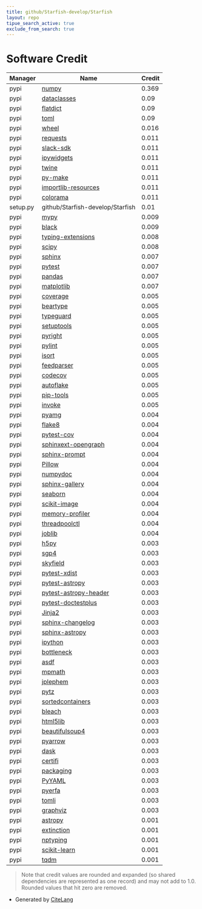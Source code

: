 ```yaml
---
title: github/Starfish-develop/Starfish
layout: repo
tipue_search_active: true
exclude_from_search: true
---
```

# Software Credit

|Manager|Name|Credit|
|-------|----|------|
|pypi|[numpy](https://www.numpy.org)|0.369|
|pypi|[dataclasses](https://github.com/ericvsmith/dataclasses)|0.09|
|pypi|[flatdict](https://github.com/gmr/flatdict)|0.09|
|pypi|[toml](https://github.com/uiri/toml)|0.09|
|pypi|[wheel](https://pypi.org/project/wheel)|0.016|
|pypi|[requests](https://pypi.org/project/requests)|0.011|
|pypi|[slack-sdk](https://pypi.org/project/slack-sdk)|0.011|
|pypi|[ipywidgets](https://pypi.org/project/ipywidgets)|0.011|
|pypi|[twine](https://pypi.org/project/twine)|0.011|
|pypi|[py-make](https://pypi.org/project/py-make)|0.011|
|pypi|[importlib-resources](https://pypi.org/project/importlib-resources)|0.011|
|pypi|[colorama](https://pypi.org/project/colorama)|0.011|
|setup.py|github/Starfish-develop/Starfish|0.01|
|pypi|[mypy](https://pypi.org/project/mypy)|0.009|
|pypi|[black](https://pypi.org/project/black)|0.009|
|pypi|[typing-extensions](https://pypi.org/project/typing-extensions)|0.008|
|pypi|[scipy](https://www.scipy.org)|0.008|
|pypi|[sphinx](https://pypi.org/project/sphinx)|0.007|
|pypi|[pytest](https://pypi.org/project/pytest)|0.007|
|pypi|[pandas](https://pypi.org/project/pandas)|0.007|
|pypi|[matplotlib](https://pypi.org/project/matplotlib)|0.007|
|pypi|[coverage](https://github.com/nedbat/coveragepy)|0.005|
|pypi|[beartype](https://pypi.org/project/beartype)|0.005|
|pypi|[typeguard](https://pypi.org/project/typeguard)|0.005|
|pypi|[setuptools](https://pypi.org/project/setuptools)|0.005|
|pypi|[pyright](https://pypi.org/project/pyright)|0.005|
|pypi|[pylint](https://pypi.org/project/pylint)|0.005|
|pypi|[isort](https://pypi.org/project/isort)|0.005|
|pypi|[feedparser](https://pypi.org/project/feedparser)|0.005|
|pypi|[codecov](https://pypi.org/project/codecov)|0.005|
|pypi|[autoflake](https://pypi.org/project/autoflake)|0.005|
|pypi|[pip-tools](https://pypi.org/project/pip-tools)|0.005|
|pypi|[invoke](https://pypi.org/project/invoke)|0.005|
|pypi|[pyamg](https://pypi.org/project/pyamg)|0.004|
|pypi|[flake8](https://pypi.org/project/flake8)|0.004|
|pypi|[pytest-cov](https://pypi.org/project/pytest-cov)|0.004|
|pypi|[sphinxext-opengraph](https://pypi.org/project/sphinxext-opengraph)|0.004|
|pypi|[sphinx-prompt](https://pypi.org/project/sphinx-prompt)|0.004|
|pypi|[Pillow](https://pypi.org/project/Pillow)|0.004|
|pypi|[numpydoc](https://pypi.org/project/numpydoc)|0.004|
|pypi|[sphinx-gallery](https://pypi.org/project/sphinx-gallery)|0.004|
|pypi|[seaborn](https://pypi.org/project/seaborn)|0.004|
|pypi|[scikit-image](https://pypi.org/project/scikit-image)|0.004|
|pypi|[memory-profiler](https://pypi.org/project/memory-profiler)|0.004|
|pypi|[threadpoolctl](https://pypi.org/project/threadpoolctl)|0.004|
|pypi|[joblib](https://pypi.org/project/joblib)|0.004|
|pypi|[h5py](http://www.h5py.org)|0.003|
|pypi|[sgp4](https://github.com/brandon-rhodes/python-sgp4)|0.003|
|pypi|[skyfield](http://github.com/brandon-rhodes/python-skyfield/)|0.003|
|pypi|[pytest-xdist](https://github.com/pytest-dev/pytest-xdist)|0.003|
|pypi|[pytest-astropy](https://pypi.org/project/pytest-astropy)|0.003|
|pypi|[pytest-astropy-header](https://pypi.org/project/pytest-astropy-header)|0.003|
|pypi|[pytest-doctestplus](https://pypi.org/project/pytest-doctestplus)|0.003|
|pypi|[Jinja2](https://pypi.org/project/Jinja2)|0.003|
|pypi|[sphinx-changelog](https://pypi.org/project/sphinx-changelog)|0.003|
|pypi|[sphinx-astropy](https://pypi.org/project/sphinx-astropy)|0.003|
|pypi|[ipython](https://pypi.org/project/ipython)|0.003|
|pypi|[bottleneck](https://pypi.org/project/bottleneck)|0.003|
|pypi|[asdf](https://pypi.org/project/asdf)|0.003|
|pypi|[mpmath](https://pypi.org/project/mpmath)|0.003|
|pypi|[jplephem](https://pypi.org/project/jplephem)|0.003|
|pypi|[pytz](https://pypi.org/project/pytz)|0.003|
|pypi|[sortedcontainers](https://pypi.org/project/sortedcontainers)|0.003|
|pypi|[bleach](https://pypi.org/project/bleach)|0.003|
|pypi|[html5lib](https://pypi.org/project/html5lib)|0.003|
|pypi|[beautifulsoup4](https://pypi.org/project/beautifulsoup4)|0.003|
|pypi|[pyarrow](https://pypi.org/project/pyarrow)|0.003|
|pypi|[dask](https://pypi.org/project/dask)|0.003|
|pypi|[certifi](https://pypi.org/project/certifi)|0.003|
|pypi|[packaging](https://pypi.org/project/packaging)|0.003|
|pypi|[PyYAML](https://pypi.org/project/PyYAML)|0.003|
|pypi|[pyerfa](https://pypi.org/project/pyerfa)|0.003|
|pypi|[tomli](https://pypi.org/project/tomli)|0.003|
|pypi|[graphviz](https://pypi.org/project/graphviz)|0.003|
|pypi|[astropy](http://astropy.org)|0.001|
|pypi|[extinction](http://github.com/kbarbary/extinction)|0.001|
|pypi|[nptyping](https://github.com/ramonhagenaars/nptyping)|0.001|
|pypi|[scikit-learn](http://scikit-learn.org)|0.001|
|pypi|[tqdm](https://tqdm.github.io)|0.001|


> Note that credit values are rounded and expanded (so shared dependencies are represented as one record) and may not add to 1.0. Rounded values that hit zero are removed.


- Generated by [CiteLang](https://github.com/vsoch/citelang)

